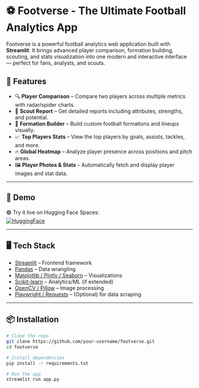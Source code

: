 # ⚽ Footverse - The Ultimate Football Analytics App

Footverse is a powerful football analytics web application built with **Streamlit**. It brings advanced player comparison, formation building, scouting, and stats visualization into one modern and interactive interface — perfect for fans, analysts, and scouts.

## 🌟 Features

- 🔍 **Player Comparison** – Compare two players across multiple metrics with radar/spider charts.
- 🧠 **Scout Report** – Get detailed reports including attributes, strengths, and potential.
- 🧩 **Formation Builder** – Build custom football formations and lineups visually.
- 📈 **Top Players Stats** – View the top players by goals, assists, tackles, and more.
- 🔥 **Global Heatmap** – Analyze player presence across positions and pitch areas.
- 🖼️ **Player Photos & Stats** – Automatically fetch and display player images and stat data.

---

## 🚀 Demo

🟢 Try it live on Hugging Face Spaces:  
[![HuggingFace](https://img.shields.io/badge/Live-Demo-green?style=for-the-badge&logo=streamlit)](https://huggingface.co/spaces/your-username/footverse)

---

## 🖥️ Tech Stack

- [Streamlit](https://streamlit.io/) – Frontend framework
- [Pandas](https://pandas.pydata.org/) – Data wrangling
- [Matplotlib / Plotly / Seaborn](https://plotly.com/) – Visualizations
- [Scikit-learn](https://scikit-learn.org/) – Analytics/ML (if extended)
- [OpenCV / Pillow](https://pillow.readthedocs.io/) – Image processing
- [Playwright / Requests](https://pypi.org/project/playwright/) – (Optional) for data scraping

---

## 📦 Installation

```bash
# Clone the repo
git clone https://github.com/your-username/footverse.git
cd footverse

# Install dependencies
pip install -r requirements.txt

# Run the app
streamlit run app.py
